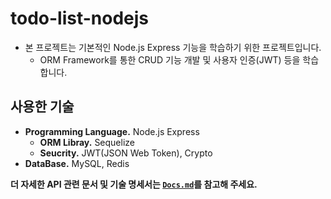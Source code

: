 # todo-list-nodejs
- 본 프로젝트는 기본적인 Node.js Express 기능을 학습하기 위한 프로젝트입니다.
  - ORM Framework를 통한 CRUD 기능 개발 및 사용자 인증(JWT) 등을 학습합니다.
  
## 사용한 기술
- **Programming Language.** Node.js Express
  - **ORM Libray.** Sequelize
  - **Seucrity.** JWT(JSON Web Token), Crypto
- **DataBase.** MySQL, Redis

**더 자세한 API 관련 문서 및 기술 명세서는 [`Docs.md`](./Docs.md)를 참고해 주세요.**